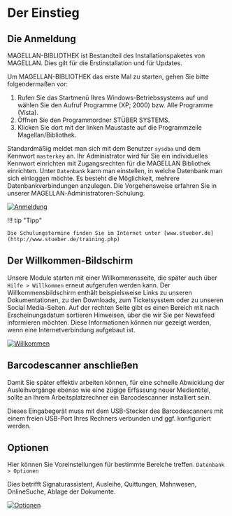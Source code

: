 [1]:/assets/images/bib1.png "Anmeldung"
[2]:/assets/images/bib2.png "Willkommen"
[3]:/assets/images/bib3.png "Optionen"

# Der Einstieg

## Die Anmeldung

MAGELLAN-BIBLIOTHEK ist Bestandteil des Installationspaketes von MAGELLAN. Dies gilt für die Erstinstallation und für Updates.

Um MAGELLAN-BIBLIOTHEK das erste Mal zu starten, gehen Sie bitte folgendermaßen vor:

1. Rufen Sie das Startmenü Ihres Windows-Betriebssystems auf und wählen Sie den Aufruf Programme (XP; 2000) bzw. Alle Programme (Vista).
2. Öffnen Sie den Programmordner STÜBER SYSTEMS.
3. Klicken Sie dort mit der linken Maustaste auf die Programmzeile Magellan/Bibliothek.

Standardmäßig meldet man sich mit dem Benutzer `sysdba` und dem Kennwort `masterkey` an. Ihr Administrator wird für Sie ein individuelles Kennwort einrichten mit Zugangsrechten für die MAGELLAN Bibliothek einrichten. Unter `Datenbank` kann man einstellen, in welche Datenbank man sich einloggen möchte. Es besteht die Möglichkeit, mehrere Datenbankverbindungen anzulegen. Die Vorgehensweise erfahren Sie in unserer MAGELLAN-Administratoren-Schulung.

[![Anmeldung][1]][1]

!!! tip "Tipp"

    Die Schulungstermine finden Sie im Internet unter [www.stueber.de](http://www.stueber.de/training.php)

## Der Willkommen-Bildschirm

Unsere Module starten mit einer Willkommensseite, die später auch über `Hilfe > Willkommen` erneut aufgerufen werden kann. Der Willkommensbildschirm enthält beispielsweise Links zu unseren Dokumentationen, zu den Downloads, zum Ticketsysstem oder zu unseren Social Media-Seiten.
Auf der rechten Seite gibt es einen Bereich mit nach Erscheinungsdatum sortieren Hinweisen, über die wir Sie per Newsfeed informieren möchten. Diese Informationen können nur gezeigt werden, wenn eine Internetverbindung aufgebaut ist.

[![Willkommen][2]][2]

## Barcodescanner anschließen

Damit Sie später effektiv arbeiten können, für eine schnelle Abwicklung der Ausleihvorgänge ebenso wie eine zügige Erfassung neuer Medientitel, sollte an Ihrem Arbeitsplatzrechner ein Barcodescanner installiert sein.

Dieses Eingabegerät muss mit dem USB-Stecker des Barcodescanners mit einem freien USB-Port Ihres Rechners verbunden und ggf. konfiguriert werden.

## Optionen

Hier können Sie Voreinstellungen für bestimmte Bereiche treffen. `Datenbank > Optionen`

Dies betrifft Signaturassistent, Ausleihe, Quittungen, Mahnwesen, OnlineSuche, Ablage der Dokumente.

[![Optionen][3]][3]